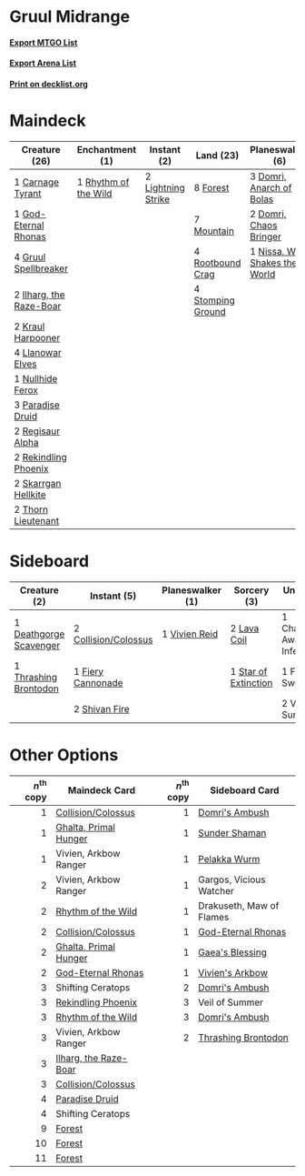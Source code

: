 # Gruul Midrange

#### [Export MTGO List](../collection/Gruul%20Midrange/Gruul%20Midrange.txt)
#### [Export Arena List](../collection/Gruul%20Midrange/Gruul%20Midrange_arena.txt)
#### [Print on decklist.org](http://decklist.org/?deckmain=1%09Carnage%20Tyrant%0A3%09Domri,%20Anarch%20of%20Bolas%0A2%09Domri,%20Chaos%20Bringer%0A8%09Forest%0A1%09God-Eternal%20Rhonas%0A4%09Gruul%20Spellbreaker%0A2%09Ilharg,%20the%20Raze-Boar%0A2%09Kraul%20Harpooner%0A2%09Lightning%20Strike%0A4%09Llanowar%20Elves%0A7%09Mountain%0A1%09Nissa,%20Who%20Shakes%20the%20World%0A1%09Nullhide%20Ferox%0A3%09Paradise%20Druid%0A2%09Regisaur%20Alpha%0A2%09Rekindling%20Phoenix%0A1%09Rhythm%20of%20the%20Wild%0A4%09Rootbound%20Crag%0A2%09Shifting%20Ceratops%0A2%09Skarrgan%20Hellkite%0A4%09Stomping%20Ground%0A2%09Thorn%20Lieutenant&deckside=1%09Chandra,%20Awakened%20Inferno%0A2%09Collision/Colossus%0A1%09Deathgorge%20Scavenger%0A1%09Fiery%20Cannonade%0A1%09Flame%20Sweep%0A2%09Lava%20Coil%0A2%09Shivan%20Fire%0A1%09Star%20of%20Extinction%0A1%09Thrashing%20Brontodon%0A2%09Veil%20of%20Summer%0A1%09Vivien%20Reid)
# Maindeck

|                                          Creature (26)                                           |                                        Enchantment (1)                                        |                                         Instant (2)                                         |                                         Land (23)                                          |                                            Planeswalker (6)                                            |    Unknown (2)    |
|--------------------------------------------------------------------------------------------------|-----------------------------------------------------------------------------------------------|---------------------------------------------------------------------------------------------|--------------------------------------------------------------------------------------------|--------------------------------------------------------------------------------------------------------|-------------------|
|1 [Carnage Tyrant](http://gatherer.wizards.com/Pages/Card/Details.aspx?multiverseid=435334)       |1 [Rhythm of the Wild](http://gatherer.wizards.com/Pages/Card/Details.aspx?multiverseid=457345)|2 [Lightning Strike](http://gatherer.wizards.com/Pages/Card/Details.aspx?multiverseid=383299)|8 [Forest](http://gatherer.wizards.com/Pages/Card/Details.aspx?multiverseid=439860)         |3 [Domri, Anarch of Bolas](http://gatherer.wizards.com/Pages/Card/Details.aspx?multiverseid=461118)     |2 Shifting Ceratops|
|1 [God-Eternal Rhonas](http://gatherer.wizards.com/Pages/Card/Details.aspx?multiverseid=461090)   |                                                                                               |                                                                                             |7 [Mountain](http://gatherer.wizards.com/Pages/Card/Details.aspx?multiverseid=439859)       |2 [Domri, Chaos Bringer](http://gatherer.wizards.com/Pages/Card/Details.aspx?multiverseid=460128)       |                   |
|4 [Gruul Spellbreaker](http://gatherer.wizards.com/Pages/Card/Details.aspx?multiverseid=457323)   |                                                                                               |                                                                                             |4 [Rootbound Crag](http://gatherer.wizards.com/Pages/Card/Details.aspx?multiverseid=420934) |1 [Nissa, Who Shakes the World](http://gatherer.wizards.com/Pages/Card/Details.aspx?multiverseid=461096)|                   |
|2 [Ilharg, the Raze-Boar](http://gatherer.wizards.com/Pages/Card/Details.aspx?multiverseid=461060)|                                                                                               |                                                                                             |4 [Stomping Ground](http://gatherer.wizards.com/Pages/Card/Details.aspx?multiverseid=405110)|                                                                                                        |                   |
|2 [Kraul Harpooner](http://gatherer.wizards.com/Pages/Card/Details.aspx?multiverseid=452886)      |                                                                                               |                                                                                             |                                                                                            |                                                                                                        |                   |
|4 [Llanowar Elves](http://gatherer.wizards.com/Pages/Card/Details.aspx?multiverseid=129626)       |                                                                                               |                                                                                             |                                                                                            |                                                                                                        |                   |
|1 [Nullhide Ferox](http://gatherer.wizards.com/Pages/Card/Details.aspx?multiverseid=452888)       |                                                                                               |                                                                                             |                                                                                            |                                                                                                        |                   |
|3 [Paradise Druid](http://gatherer.wizards.com/Pages/Card/Details.aspx?multiverseid=461098)       |                                                                                               |                                                                                             |                                                                                            |                                                                                                        |                   |
|2 [Regisaur Alpha](http://gatherer.wizards.com/Pages/Card/Details.aspx?multiverseid=435383)       |                                                                                               |                                                                                             |                                                                                            |                                                                                                        |                   |
|2 [Rekindling Phoenix](http://gatherer.wizards.com/Pages/Card/Details.aspx?multiverseid=439768)   |                                                                                               |                                                                                             |                                                                                            |                                                                                                        |                   |
|2 [Skarrgan Hellkite](http://gatherer.wizards.com/Pages/Card/Details.aspx?multiverseid=457258)    |                                                                                               |                                                                                             |                                                                                            |                                                                                                        |                   |
|2 [Thorn Lieutenant](http://gatherer.wizards.com/Pages/Card/Details.aspx?multiverseid=447339)     |                                                                                               |                                                                                             |                                                                                            |                                                                                                        |                   |


# Sideboard

|                                          Creature (2)                                           |                                          Instant (5)                                          |                                    Planeswalker (1)                                    |                                          Sorcery (3)                                          |        Unknown (4)        |
|-------------------------------------------------------------------------------------------------|-----------------------------------------------------------------------------------------------|----------------------------------------------------------------------------------------|-----------------------------------------------------------------------------------------------|---------------------------|
|1 [Deathgorge Scavenger](http://gatherer.wizards.com/Pages/Card/Details.aspx?multiverseid=435339)|2 [Collision/Colossus](http://gatherer.wizards.com/Pages/Card/Details.aspx?multiverseid=457367)|1 [Vivien Reid](http://gatherer.wizards.com/Pages/Card/Details.aspx?multiverseid=447344)|2 [Lava Coil](http://gatherer.wizards.com/Pages/Card/Details.aspx?multiverseid=452858)         |1 Chandra, Awakened Inferno|
|1 [Thrashing Brontodon](http://gatherer.wizards.com/Pages/Card/Details.aspx?multiverseid=456570) |1 [Fiery Cannonade](http://gatherer.wizards.com/Pages/Card/Details.aspx?multiverseid=435297)   |                                                                                        |1 [Star of Extinction](http://gatherer.wizards.com/Pages/Card/Details.aspx?multiverseid=435315)|1 Flame Sweep              |
|                                                                                                 |2 [Shivan Fire](http://gatherer.wizards.com/Pages/Card/Details.aspx?multiverseid=443030)       |                                                                                        |                                                                                               |2 Veil of Summer           |


# Other Options

|*n*<sup>th</sup> copy|                                         Maindeck Card                                          |*n*<sup>th</sup> copy|                                        Sideboard Card                                        |
|--------------------:|------------------------------------------------------------------------------------------------|--------------------:|----------------------------------------------------------------------------------------------|
|                    1|[Collision/Colossus](http://gatherer.wizards.com/Pages/Card/Details.aspx?multiverseid=457367)   |                    1|[Domri's Ambush](http://gatherer.wizards.com/Pages/Card/Details.aspx?multiverseid=461119)     |
|                    1|[Ghalta, Primal Hunger](http://gatherer.wizards.com/Pages/Card/Details.aspx?multiverseid=456564)|                    1|[Sunder Shaman](http://gatherer.wizards.com/Pages/Card/Details.aspx?multiverseid=457354)      |
|                    1|Vivien, Arkbow Ranger                                                                           |                    1|[Pelakka Wurm](http://gatherer.wizards.com/Pages/Card/Details.aspx?multiverseid=382322)       |
|                    2|Vivien, Arkbow Ranger                                                                           |                    1|Gargos, Vicious Watcher                                                                       |
|                    2|[Rhythm of the Wild](http://gatherer.wizards.com/Pages/Card/Details.aspx?multiverseid=457345)   |                    1|Drakuseth, Maw of Flames                                                                      |
|                    2|[Collision/Colossus](http://gatherer.wizards.com/Pages/Card/Details.aspx?multiverseid=457367)   |                    1|[God-Eternal Rhonas](http://gatherer.wizards.com/Pages/Card/Details.aspx?multiverseid=461090) |
|                    2|[Ghalta, Primal Hunger](http://gatherer.wizards.com/Pages/Card/Details.aspx?multiverseid=456564)|                    1|[Gaea's Blessing](http://gatherer.wizards.com/Pages/Card/Details.aspx?multiverseid=417433)    |
|                    2|[God-Eternal Rhonas](http://gatherer.wizards.com/Pages/Card/Details.aspx?multiverseid=461090)   |                    1|[Vivien's Arkbow](http://gatherer.wizards.com/Pages/Card/Details.aspx?multiverseid=461108)    |
|                    3|Shifting Ceratops                                                                               |                    2|[Domri's Ambush](http://gatherer.wizards.com/Pages/Card/Details.aspx?multiverseid=461119)     |
|                    3|[Rekindling Phoenix](http://gatherer.wizards.com/Pages/Card/Details.aspx?multiverseid=439768)   |                    3|Veil of Summer                                                                                |
|                    3|[Rhythm of the Wild](http://gatherer.wizards.com/Pages/Card/Details.aspx?multiverseid=457345)   |                    3|[Domri's Ambush](http://gatherer.wizards.com/Pages/Card/Details.aspx?multiverseid=461119)     |
|                    3|Vivien, Arkbow Ranger                                                                           |                    2|[Thrashing Brontodon](http://gatherer.wizards.com/Pages/Card/Details.aspx?multiverseid=456570)|
|                    3|[Ilharg, the Raze-Boar](http://gatherer.wizards.com/Pages/Card/Details.aspx?multiverseid=461060)|                     |                                                                                              |
|                    3|[Collision/Colossus](http://gatherer.wizards.com/Pages/Card/Details.aspx?multiverseid=457367)   |                     |                                                                                              |
|                    4|[Paradise Druid](http://gatherer.wizards.com/Pages/Card/Details.aspx?multiverseid=461098)       |                     |                                                                                              |
|                    4|Shifting Ceratops                                                                               |                     |                                                                                              |
|                    9|[Forest](http://gatherer.wizards.com/Pages/Card/Details.aspx?multiverseid=439860)               |                     |                                                                                              |
|                   10|[Forest](http://gatherer.wizards.com/Pages/Card/Details.aspx?multiverseid=439860)               |                     |                                                                                              |
|                   11|[Forest](http://gatherer.wizards.com/Pages/Card/Details.aspx?multiverseid=439860)               |                     |                                                                                              |

